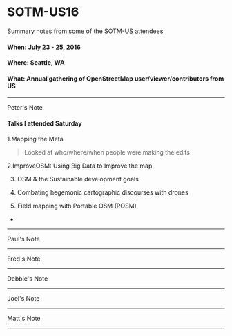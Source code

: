 # SOTM-US16

Summary notes from some of the SOTM-US attendees

#### When: July 23 - 25, 2016
#### Where: Seattle, WA
#### What: Annual gathering of OpenStreetMap user/viewer/contributors from US

---
Peter's Note
#### Talks I attended Saturday
1.Mapping the Meta
>Looked at who/where/when people were making the edits

2.ImproveOSM: Using Big Data to Improve the map

3. OSM & the Sustainable development goals

4. Combating hegemonic cartographic discourses with drones

5. Field mapping with Portable OSM (POSM)
- 



---
Paul's Note

---
Fred's Note

---
Debbie's Note

---
Joel's Note

---
Matt's Note

---
